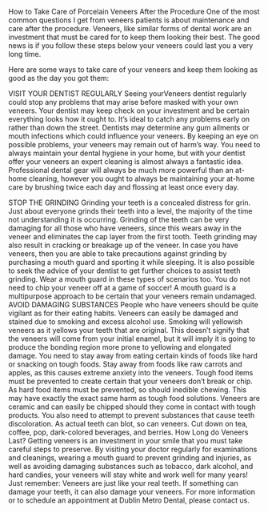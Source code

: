How to Take Care of Porcelain Veneers After the Procedure
One of the most common questions I get from veneers patients is about maintenance and care after the procedure. Veneers, like similar forms of dental work are an investment that must be cared for to keep them looking their best. The good news is if you follow these steps below your veneers could last you a very long time.

Here are some ways to take care of your veneers and keep them looking as good as the day you got them:


VISIT YOUR DENTIST REGULARLY
Seeing yourVeneers dentist regularly could stop any problems that may arise before masked with your own veneers. Your dentist may keep check on your investment and be certain everything looks how it ought to. It’s ideal to catch any problems early on rather than down the street. Dentists may determine any gum ailments or mouth infections which could influence your veneers. By keeping an eye on possible problems, your veneers may remain out of harm’s way. You need to always maintain your dental hygiene in your home, but with your dentist offer your veneers an expert cleaning is almost always a fantastic idea. Professional dental gear will always be much more powerful than an at-home cleaning, however you ought to always be maintaining your at-home care by brushing twice each day and flossing at least once every day.

STOP THE GRINDING
Grinding your teeth is a concealed distress for grin. Just about everyone grinds their teeth into a level, the majority of the time not understanding it is occurring. Grinding of the teeth can be very damaging for all those who have veneers, since this wears away in the veneer and eliminates the cap layer from the first tooth. Teeth grinding may also result in cracking or breakage up of the veneer.
In case you have veneers, then you are able to take precautions against grinding by purchasing a mouth guard and sporting it while sleeping. It is also possible to seek the advice of your dentist to get further choices to assist teeth grinding. Wear a mouth guard in these types of scenarios too. You do not need to chip your veneer off at a game of soccer! A mouth guard is a multipurpose approach to be certain that your veneers remain undamaged.
AVOID DAMAGING SUBSTANCES
People who have veneers should be quite vigilant as for their eating habits. Veneers can easily be damaged and stained due to smoking and excess alcohol use. Smoking will yellowish veneers as it yellows your teeth that are original. This doesn’t signify that the veneers will come from your initial enamel, but it will imply it is going to produce the bonding region more prone to yellowing and elongated damage.
You need to stay away from eating certain kinds of foods like hard or snacking on tough foods. Stay away from foods like raw carrots and apples, as this causes extreme anxiety into the veneers. Tough food items must be prevented to create certain that your veneers don’t break or chip. As hard food items must be prevented, so should inedible chewing. This may have exactly the exact same harm as tough food solutions. Veneers are ceramic and can easily be chipped should they come in contact with tough products. You also need to attempt to prevent substances that cause teeth discoloration. As actual teeth can blot, so can veneers. Cut down on tea, coffee, pop, dark-colored beverages, and berries.
How Long do Veneers Last?
Getting veneers is an investment in your smile that you must take careful steps to preserve. By visiting your doctor regularly for examinations and cleanings, wearing a mouth guard to prevent grinding and injuries, as well as avoiding damaging substances such as tobacco, dark alcohol, and hard candies, your veneers will stay white and work well for many years! Just remember: Veneers are just like your real teeth. If something can damage your teeth, it can also damage your veneers. For more information or to schedule an appointment at Dublin Metro Dental, please contact us.
